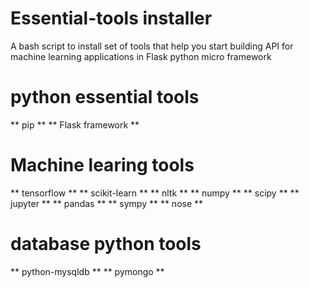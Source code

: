 # Essential-tools installer
A bash script to install set of tools that help you start building API for machine learning applications in Flask python micro framework


# python essential tools

** pip **
** Flask framework **


# Machine learing tools 

** tensorflow **
** scikit-learn **
** nltk **
** numpy **
** scipy **
** jupyter **
** pandas **
** sympy **
** nose **


# database python tools

** python-mysqldb **
** pymongo **

